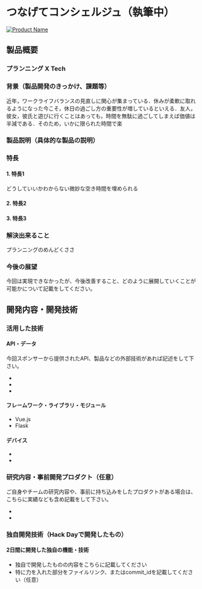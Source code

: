 # つなげてコンシェルジュ（執筆中）

[![Product Name](image.png)](https://www.youtube.com/watch?v=G5rULR53uMk)

## 製品概要
### プランニング X Tech

### 背景（製品開発のきっかけ、課題等）
近年，ワークライフバランスの見直しに関心が集まっている．休みが柔軟に取れるようになった今こそ，休日の過ごし方の重要性が増しているといえる．友人，彼女，彼氏と遊びに行くことはあっても，時間を無駄に過ごしてしまえば価値は半減である．そのため，いかに限られた時間で楽

### 製品説明（具体的な製品の説明）

### 特長

#### 1. 特長1
どうしていいかわからない微妙な空き時間を埋められる

#### 2. 特長2

#### 3. 特長3

### 解決出来ること
プランニングのめんどくささ

### 今後の展望
今回は実現できなかったが、今後改善すること、どのように展開していくことが可能かについて記載をしてください。


## 開発内容・開発技術
### 活用した技術
#### API・データ
今回スポンサーから提供されたAPI、製品などの外部技術があれば記述をして下さい。

* 
* 
* 

#### フレームワーク・ライブラリ・モジュール
* Vue.js
* Flask

#### デバイス
* 
* 

### 研究内容・事前開発プロダクト（任意）
ご自身やチームの研究内容や、事前に持ち込みをしたプロダクトがある場合は、こちらに実績なども含め記載をして下さい。

* 
* 


### 独自開発技術（Hack Dayで開発したもの）
#### 2日間に開発した独自の機能・技術
* 独自で開発したものの内容をこちらに記載してください
* 特に力を入れた部分をファイルリンク、またはcommit_idを記載してください（任意）

